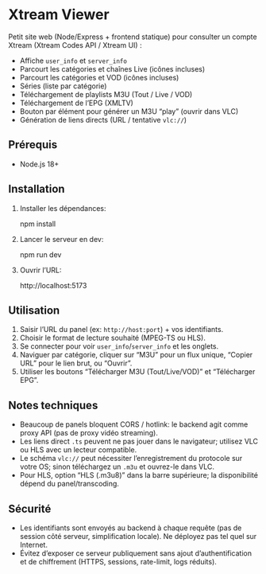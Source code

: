 Xtream Viewer
=============

Petit site web (Node/Express + frontend statique) pour consulter un compte Xtream (Xtream Codes API / Xtream UI) :

- Affiche `user_info` et `server_info`
- Parcourt les catégories et chaînes Live (icônes incluses)
- Parcourt les catégories et VOD (icônes incluses)
- Séries (liste par catégorie)
- Téléchargement de playlists M3U (Tout / Live / VOD)
- Téléchargement de l’EPG (XMLTV)
- Bouton par élément pour générer un M3U “play” (ouvrir dans VLC)
- Génération de liens directs (URL / tentative `vlc://`)

Prérequis
---------

- Node.js 18+

Installation
------------

1. Installer les dépendances:

   npm install

2. Lancer le serveur en dev:

   npm run dev

3. Ouvrir l’URL:

   http://localhost:5173

Utilisation
-----------

1. Saisir l’URL du panel (ex: `http://host:port`) + vos identifiants.
2. Choisir le format de lecture souhaité (MPEG-TS ou HLS).
3. Se connecter pour voir `user_info`/`server_info` et les onglets.
4. Naviguer par catégorie, cliquer sur “M3U” pour un flux unique, “Copier URL” pour le lien brut, ou “Ouvrir”.
5. Utiliser les boutons “Télécharger M3U (Tout/Live/VOD)” et “Télécharger EPG”.

Notes techniques
---------------

- Beaucoup de panels bloquent CORS / hotlink: le backend agit comme proxy API (pas de proxy vidéo streaming).
- Les liens direct `.ts` peuvent ne pas jouer dans le navigateur; utilisez VLC ou HLS avec un lecteur compatible.
- Le schéma `vlc://` peut nécessiter l’enregistrement du protocole sur votre OS; sinon téléchargez un `.m3u` et ouvrez-le dans VLC.
- Pour HLS, option “HLS (.m3u8)” dans la barre supérieure; la disponibilité dépend du panel/transcoding.

Sécurité
-------

- Les identifiants sont envoyés au backend à chaque requête (pas de session côté serveur, simplification locale). Ne déployez pas tel quel sur Internet.
- Évitez d’exposer ce serveur publiquement sans ajout d’authentification et de chiffrement (HTTPS, sessions, rate-limit, logs réduits).

